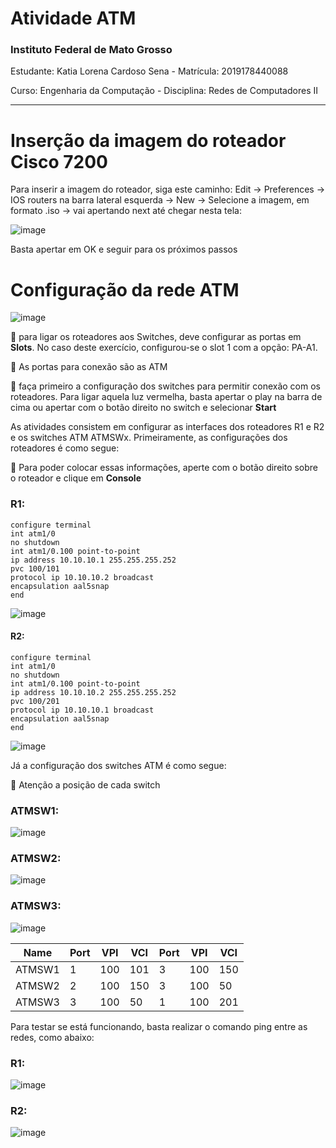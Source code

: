 # Atividade ATM

### Instituto Federal de Mato Grosso

Estudante: Katia Lorena Cardoso Sena - 
Matrícula: 2019178440088

Curso: Engenharia da Computação - Disciplina: Redes de Computadores II

---
# Inserção da imagem do roteador Cisco 7200 


Para inserir a imagem do roteador, siga este caminho: Edit -> Preferences -> IOS routers na barra lateral esquerda -> New -> Selecione a imagem, em formato .iso -> vai apertando next até chegar nesta tela:

![image](https://user-images.githubusercontent.com/91233884/228563399-7ea17f2e-0851-4202-9eb4-6dbe3f0cf17f.png)

Basta apertar em OK e seguir para os próximos passos



# Configuração da rede ATM

![image](https://user-images.githubusercontent.com/91233884/229197414-4ca0caf3-d938-4a2b-ad02-9368a2f15951.png)




:pushpin: para ligar os roteadores aos Switches, deve configurar as portas em **Slots**. No caso deste exercício, configurou-se o slot 1 com a opção: PA-A1. 

:pushpin: As portas para conexão são as ATM

:pushpin: faça primeiro a configuração dos switches para permitir conexão com os roteadores. Para ligar aquela luz vermelha, basta apertar o play na barra de cima ou apertar com o botão direito no switch e selecionar **Start**


As atividades consistem em configurar as interfaces dos roteadores R1 e R2 e os switches ATM ATMSWx. Primeiramente, as configurações dos roteadores é como segue:

:pushpin: Para poder colocar essas informações, aperte com o botão direito sobre o roteador e clique em **Console**

### R1:
```
configure terminal
int atm1/0
no shutdown
int atm1/0.100 point-to-point
ip address 10.10.10.1 255.255.255.252
pvc 100/101
protocol ip 10.10.10.2 broadcast
encapsulation aal5snap
end
```

![image](https://user-images.githubusercontent.com/91233884/228595044-13f9ba56-cdbe-4eb8-ae73-fa72a205d933.png)


#### R2:
```
configure terminal
int atm1/0
no shutdown
int atm1/0.100 point-to-point
ip address 10.10.10.2 255.255.255.252
pvc 100/201
protocol ip 10.10.10.1 broadcast
encapsulation aal5snap
end
```
![image](https://user-images.githubusercontent.com/91233884/228595156-222f5599-8b88-4355-8114-5f06d3627386.png)

Já a configuração dos switches ATM é como segue:

:pushpin: Atenção a posição de cada switch

### ATMSW1:

![image](https://user-images.githubusercontent.com/91233884/229197232-0e699cd4-708b-44ad-826b-44f551c0a87c.png)


### ATMSW2:
![image](https://user-images.githubusercontent.com/91233884/229197489-acb2c2ef-da3f-4d6a-bc5d-607f1589b71e.png)


### ATMSW3:
![image](https://user-images.githubusercontent.com/91233884/229197551-6dbaa790-ae2c-4e8c-b83a-e8834628fa6e.png)


|Name|Port|VPI|VCI|Port|VPI|VCI|
|-|-|-|-|-|-|-|
|ATMSW1|1|100|101|3|100|150|
|ATMSW2|2|100|150|3|100|50|
|ATMSW3|3|100|50|1|100|201|


Para testar se está funcionando, basta realizar o comando ping entre as redes, como abaixo:
### R1:
![image](https://user-images.githubusercontent.com/91233884/228596642-2ea27c28-4920-436b-9149-8a1cdd4f84f7.png)

### R2:
![image](https://user-images.githubusercontent.com/91233884/228596367-91dd7d57-535a-4a84-9276-09be3371167d.png)
